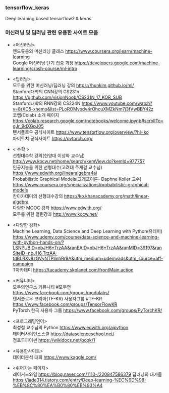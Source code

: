 ### tensorflow_keras
Deep learning based tensorflow2 &amp; keras 

### 머신러닝 및 딥러닝 관련 유용한 사이트 모음
* <머신러닝>  
엔드류응의 머신러닝 클래스 https://www.coursera.org/learn/machine-learning  
Google 머신러닝 단기 집중 과정 https://developers.google.com/machine-learning/crash-course/ml-intro  

* <딥러닝>  
모두를 위한 머신러닝/딥러닝 강의 https://hunkim.github.io/ml/  
Stanford대학의 CNN강의 CS231n https://github.com/visionNoob/CS231N_17_KOR_SUB  
Stanford대학의 RNN강의 CS224N https://www.youtube.com/watch?v=8rXD5-xhemo&list=PLoROMvodv4rOhcuXMZkNm7j3fVwBBY42z  
코랩(Colab) 소개 페이지 https://colab.research.google.com/notebooks/welcome.ipynb#scrollTo=gJr_9dXGpJ05  
텐서플로우 공식사이트 https://www.tensorflow.org/overview/?hl=ko  
파이토치 공식사이트 https://pytorch.org/  

* < 수학 >  
선형대수학 강의(한양대 이상화 교수님) 
http://www.kocw.net/home/search/kemView.do?kemId=977757  
인공지능을 위한 선형대수(고려대 주재걸 교수님) https://www.edwith.org/linearalgebra4ai  
Probabilistic Graphical Models(그래프이론- Daphne Koller 교수) https://www.coursera.org/specializations/probabilistic-graphical-models  
칸아카데미의 선형대수강의 https://ko.khanacademy.org/math/linear-algebra  
다양한 MOOC 강좌 https://www.edwith.org/  
모두를 위한 열린강좌 http://www.kocw.net/  

* <다양한 강좌>  
Machine Learning, Data Science and Deep Learning with Python(유데미) https://www.udemy.com/course/data-science-and-machine-learning-with-python-hands-on/?LSNPUBID=nbJH6*TrzAA&ranEAID=nbJH6*TrzAA&ranMID=39197&ranSiteID=nbJH6.TrzAA-tdBLRXy8zGVyNTPlmhRr9A&utm_medium=udemyads&utm_source=aff-campaign  
T아카데미 https://tacademy.skplanet.com/frontMain.action  

* <커뮤니티>   
모두의연구소 커뮤니티 #모두연 https://www.facebook.com/groups/modulabs/  
텐서플로우 코리아(TF-KR) 사용자그룹 #TF-KR https://www.facebook.com/groups/TensorFlowKR  
PyTorch 한국 사용자 그룹 https://www.facebook.com/groups/PyTorchKR/  

* <프로그래밍언어>  
최성철 교수님의 Python https://www.edwith.org/aipython  
데이터사이언스스쿨 https://datascienceschool.net/  
점프투파이썬  https://wikidocs.net/book/1  

* <유용한사이트>   
데이터분석 대회 https://www.kaggle.com/  

* <쉬어가는 페이지>     
레이커즈와일  https://blog.naver.com/1110-/220847586379
딥러닝의 대가들  https://jade314.tistory.com/entry/Deep-learning-%EC%9D%98-%EB%8C%80%EA%B0%80%EB%93%A4
